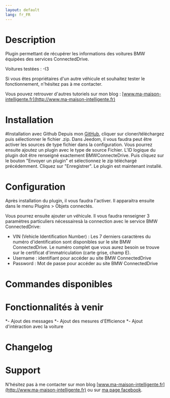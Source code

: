 ```yaml
---
layout: default
lang: fr_FR
---
```


Description
===

Plugin permettant de récupérer les informations des voitures BMW équipées des services ConnectedDrive.

Voitures testées :
-I3

Si vous êtes propriétaires d'un autre véhicule et souhaitez tester le fonctionnement, n'hésitez pas à me contacter.

Vous pouvez retrouver d'autres tutoriels sur mon blog : [www.ma-maison-intelligente.fr](http://www.ma-maison-intelligente.fr)

Installation
===

#Installation avec Github
Depuis mon [GitHub](https://github.com/flabadens/BMWConnectedDrive), cliquer sur cloner/téléchargez puis sélectionner le fichier .zip.
Dans Jeedom, il vous faudra peut être activer les sources de type fichier dans la configuration. Vous pourrez ensuite ajoutez un plugin avec le type de source Fichier. L’ID logique du plugin doit être renseigné exactement BMWConnecteDrive. Puis cliquez sur le bouton "Envoyer un plugin" et sélectionnez le zip téléchargé précédemment.
Cliquez sur "Enregistrer". Le plugin est maintenant installé.


Configuration
===

Après installation du plugin, il vous faudra l'activer.
Il apparaitra ensuite dans le menu Plugins > Objets connectés.

Vous pourrez ensuite ajouter un véhicule.
Il vous faudra renseigner 3 paramètres particuliers nécessairesà la connection avec le service BMW ConnectedDrive:
- VIN (Vehicle Identification Number) : Les 7 derniers caractères du numéro d'identification sont disponibles sur le site BMW ConnectedDrive. Le numéro complet que vous aurez besoin se trouve sur le certificat d'immatriculation (carte grise, champ E).
- Username : identifiant pour accéder au site BMW ConnectedDrive
- Password : Mot de passe pour accéder au site BMW ConnectedDrive

Commandes disponibles
===

Fonctionnalités à venir
===
*- Ajout des messages
*- Ajout des mesures d'Efficience
*- Ajout d'intéraction avec la voiture

Changelog
===

Support
===
N'hésitez pas à me contacter sur mon blog [www.ma-maison-intelligente.fr](http://www.ma-maison-intelligente.fr) ou sur [ma page facebook](https://www.facebook.com/mamaisonintelligentefr/).
